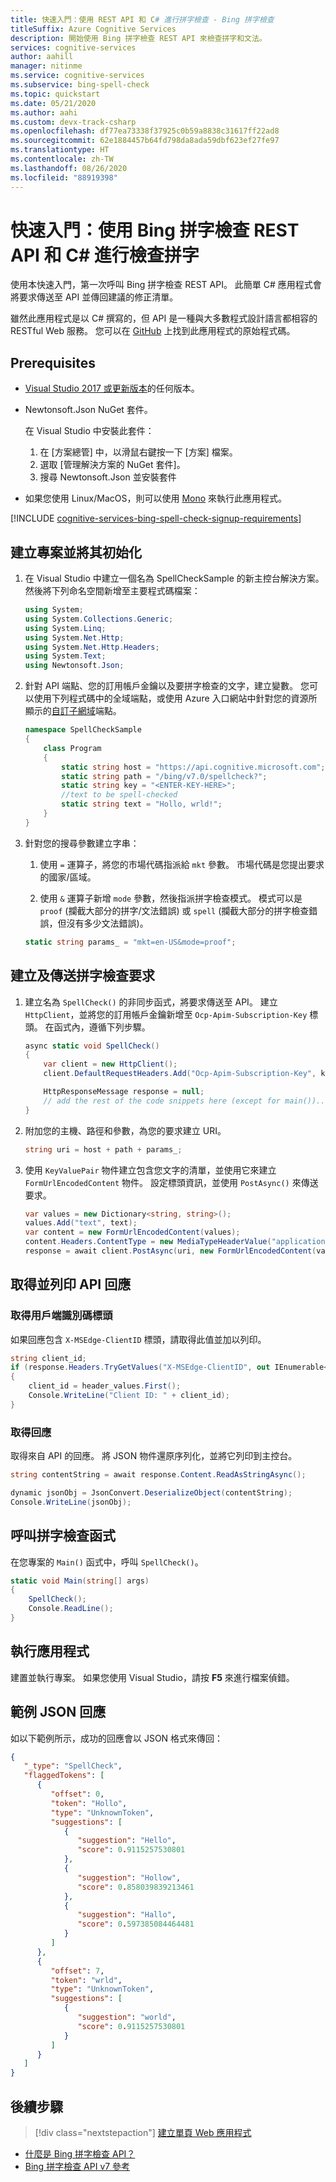 ```yaml
---
title: 快速入門：使用 REST API 和 C# 進行拼字檢查 - Bing 拼字檢查
titleSuffix: Azure Cognitive Services
description: 開始使用 Bing 拼字檢查 REST API 來檢查拼字和文法。
services: cognitive-services
author: aahill
manager: nitinme
ms.service: cognitive-services
ms.subservice: bing-spell-check
ms.topic: quickstart
ms.date: 05/21/2020
ms.author: aahi
ms.custom: devx-track-csharp
ms.openlocfilehash: df77ea73338f37925c0b59a8838c31617ff22ad8
ms.sourcegitcommit: 62e1884457b64fd798da8ada59dbf623ef27fe97
ms.translationtype: HT
ms.contentlocale: zh-TW
ms.lasthandoff: 08/26/2020
ms.locfileid: "88919398"
---
```

# <a name="quickstart-check-spelling-with-the-bing-spell-check-rest-api-and-c"></a>快速入門：使用 Bing 拼字檢查 REST API 和 C# 進行檢查拼字

使用本快速入門，第一次呼叫 Bing 拼字檢查 REST API。 此簡單 C# 應用程式會將要求傳送至 API 並傳回建議的修正清單。 

雖然此應用程式是以 C# 撰寫的，但 API 是一種與大多數程式設計語言都相容的 RESTful Web 服務。 您可以在 [GitHub](https://github.com/Azure-Samples/cognitive-services-REST-api-samples/blob/master/dotnet/Search/BingAutosuggestv7.cs) 上找到此應用程式的原始程式碼。

## <a name="prerequisites"></a>Prerequisites

* [Visual Studio 2017 或更新版本](https://www.visualstudio.com/downloads/)的任何版本。
* Newtonsoft.Json NuGet 套件。 
     
   在 Visual Studio 中安裝此套件：

     1. 在 [方案總管] 中，以滑鼠右鍵按一下 [方案] 檔案。
     1. 選取 [管理解決方案的 NuGet 套件]。
     1. 搜尋 Newtonsoft.Json 並安裝套件

* 如果您使用 Linux/MacOS，則可以使用 [Mono](https://www.mono-project.com/) 來執行此應用程式。

[!INCLUDE [cognitive-services-bing-spell-check-signup-requirements](../../../../includes/cognitive-services-bing-spell-check-signup-requirements.md)]

## <a name="create-and-initialize-a-project"></a>建立專案並將其初始化

1. 在 Visual Studio 中建立一個名為 SpellCheckSample 的新主控台解決方案。 然後將下列命名空間新增至主要程式碼檔案：
    
    ```csharp
    using System;
    using System.Collections.Generic;
    using System.Linq;
    using System.Net.Http;
    using System.Net.Http.Headers;
    using System.Text;
    using Newtonsoft.Json;
    ```

2. 針對 API 端點、您的訂用帳戶金鑰以及要拼字檢查的文字，建立變數。 您可以使用下列程式碼中的全域端點，或使用 Azure 入口網站中針對您的資源所顯示的[自訂子網域](../../../cognitive-services/cognitive-services-custom-subdomains.md)端點。

    ```csharp
    namespace SpellCheckSample
    {
        class Program
        {
            static string host = "https://api.cognitive.microsoft.com";
            static string path = "/bing/v7.0/spellcheck?";
            static string key = "<ENTER-KEY-HERE>";
            //text to be spell-checked
            static string text = "Hollo, wrld!";
        }
    }
    ```

3. 針對您的搜尋參數建立字串： 

   1. 使用 `=` 運算子，將您的市場代碼指派給 `mkt` 參數。 市場代碼是您提出要求的國家/區域。 

   1. 使用 `&` 運算子新增 `mode` 參數，然後指派拼字檢查模式。 模式可以是 `proof` (攔截大部分的拼字/文法錯誤) 或 `spell` (攔截大部分的拼字檢查錯誤，但沒有多少文法錯誤)。
    
    ```csharp
    static string params_ = "mkt=en-US&mode=proof";
    ```

## <a name="create-and-send-a-spell-check-request"></a>建立及傳送拼字檢查要求

1. 建立名為 `SpellCheck()` 的非同步函式，將要求傳送至 API。 建立 `HttpClient`，並將您的訂用帳戶金鑰新增至 `Ocp-Apim-Subscription-Key` 標頭。 在函式內，遵循下列步驟。

    ```csharp
    async static void SpellCheck()
    {
        var client = new HttpClient();
        client.DefaultRequestHeaders.Add("Ocp-Apim-Subscription-Key", key);

        HttpResponseMessage response = null;
        // add the rest of the code snippets here (except for main())...
    }
    ```

2. 附加您的主機、路徑和參數，為您的要求建立 URI。
    
    ```csharp
    string uri = host + path + params_;
    ```

3. 使用 `KeyValuePair` 物件建立包含您文字的清單，並使用它來建立 `FormUrlEncodedContent` 物件。 設定標頭資訊，並使用 `PostAsync()` 來傳送要求。

    ```csharp
    var values = new Dictionary<string, string>();
    values.Add("text", text);
    var content = new FormUrlEncodedContent(values);
    content.Headers.ContentType = new MediaTypeHeaderValue("application/x-www-form-urlencoded");
    response = await client.PostAsync(uri, new FormUrlEncodedContent(values));
    ```

## <a name="get-and-print-the-api-response"></a>取得並列印 API 回應

### <a name="get-the-client-id-header"></a>取得用戶端識別碼標頭

如果回應包含 `X-MSEdge-ClientID` 標頭，請取得此值並加以列印。

``` csharp
string client_id;
if (response.Headers.TryGetValues("X-MSEdge-ClientID", out IEnumerable<string> header_values))
{
    client_id = header_values.First();
    Console.WriteLine("Client ID: " + client_id);
}
```

### <a name="get-the-response"></a>取得回應

取得來自 API 的回應。 將 JSON 物件還原序列化，並將它列印到主控台。

```csharp
string contentString = await response.Content.ReadAsStringAsync();

dynamic jsonObj = JsonConvert.DeserializeObject(contentString);
Console.WriteLine(jsonObj);
```

## <a name="call-the-spell-check-function"></a>呼叫拼字檢查函式

在您專案的 `Main()` 函式中，呼叫 `SpellCheck()`。

```csharp
static void Main(string[] args)
{
    SpellCheck();
    Console.ReadLine();
}
```

## <a name="run-the-application"></a>執行應用程式

建置並執行專案。 如果您使用 Visual Studio，請按 **F5** 來進行檔案偵錯。

## <a name="example-json-response"></a>範例 JSON 回應

如以下範例所示，成功的回應會以 JSON 格式來傳回： 

```json
{
   "_type": "SpellCheck",
   "flaggedTokens": [
      {
         "offset": 0,
         "token": "Hollo",
         "type": "UnknownToken",
         "suggestions": [
            {
               "suggestion": "Hello",
               "score": 0.9115257530801
            },
            {
               "suggestion": "Hollow",
               "score": 0.858039839213461
            },
            {
               "suggestion": "Hallo",
               "score": 0.597385084464481
            }
         ]
      },
      {
         "offset": 7,
         "token": "wrld",
         "type": "UnknownToken",
         "suggestions": [
            {
               "suggestion": "world",
               "score": 0.9115257530801
            }
         ]
      }
   ]
}
```

## <a name="next-steps"></a>後續步驟

> [!div class="nextstepaction"]
> [建立單頁 Web 應用程式](../tutorials/spellcheck.md)

- [什麼是 Bing 拼字檢查 API？](../overview.md)
- [Bing 拼字檢查 API v7 參考](https://docs.microsoft.com/rest/api/cognitiveservices-bingsearch/bing-spell-check-api-v7-reference)

